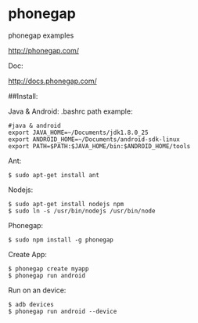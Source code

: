 phonegap
========

phonegap examples

http://phonegap.com/

Doc:

http://docs.phonegap.com/

##Install:

Java & Android: .bashrc path example:
```
#java & android
export JAVA_HOME=~/Documents/jdk1.8.0_25
export ANDROID_HOME=~/Documents/android-sdk-linux
export PATH=$PATH:$JAVA_HOME/bin:$ANDROID_HOME/tools
```
Ant:
```
$ sudo apt-get install ant
```

Nodejs:
```
$ sudo apt-get install nodejs npm
$ sudo ln -s /usr/bin/nodejs /usr/bin/node
```

Phonegap:
```
$ sudo npm install -g phonegap
```
Create App:
```
$ phonegap create myapp
$ phonegap run android
```
Run on an device:

```
$ adb devices
$ phonegap run android --device
```
